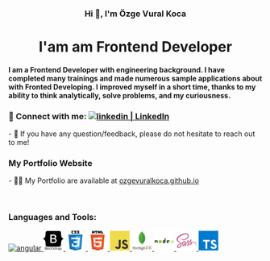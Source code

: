 <h3 align="center">Hi 👋, I'm Özge Vural Koca</h1>
<h1 align="center"> I'am am Frontend Developer</h1>
<h4 align="left">I am a Frontend Developer with engineering background. I have completed many trainings and made numerous sample applications about with Fronted Developing. I improved myself in a short time, thanks to my ability to think analytically, solve problems, and my curiousness.</h4>

<h3 align="left">🤝 Connect with me: <a href="https://www.linkedin.com/in/%C3%B6zge-vural-koca/" target="_blank" rel="noreferrer"> <img alt="linkedin | LinkedIn" width="18px" src="https://raw.githubusercontent.com/peterthehan/peterthehan/master/assets/linkedin.svg" /> </a></h3>
- 💬 If you have any question/feedback, please do not hesitate to reach out to me!
</br>
<h3 align="left">My Portfolio Website</h3>
<p align="left">- 👨‍💻 My Portfolio are available at <a href="https://ozgevuralkoca.github.io" target="_blank" rel="noreferrer">ozgevuralkoca.github.io</a></p>
</br>
<h3 align="left">Languages and Tools:</h3>
<p align="left"> <a href="https://angular.io" target="_blank" rel="noreferrer"> <img src="https://angular.io/assets/images/logos/angular/angular.svg" alt="angular" width="40" height="40"/> </a> <a href="https://getbootstrap.com" target="_blank" rel="noreferrer"> <img src="https://raw.githubusercontent.com/devicons/devicon/master/icons/bootstrap/bootstrap-plain-wordmark.svg" alt="bootstrap" width="40" height="40"/> </a> <a href="https://www.w3schools.com/css/" target="_blank" rel="noreferrer"> <img src="https://raw.githubusercontent.com/devicons/devicon/master/icons/css3/css3-original-wordmark.svg" alt="css3" width="40" height="40"/> </a> <a href="https://www.w3.org/html/" target="_blank" rel="noreferrer"> <img src="https://raw.githubusercontent.com/devicons/devicon/master/icons/html5/html5-original-wordmark.svg" alt="html5" width="40" height="40"/> </a> <a href="https://developer.mozilla.org/en-US/docs/Web/JavaScript" target="_blank" rel="noreferrer"> <img src="https://raw.githubusercontent.com/devicons/devicon/master/icons/javascript/javascript-original.svg" alt="javascript" width="40" height="40"/> </a> <a href="https://www.mongodb.com/" target="_blank" rel="noreferrer"> <img src="https://raw.githubusercontent.com/devicons/devicon/master/icons/mongodb/mongodb-original-wordmark.svg" alt="mongodb" width="40" height="40"/> </a> <a href="https://nodejs.org" target="_blank" rel="noreferrer"> <img src="https://raw.githubusercontent.com/devicons/devicon/master/icons/nodejs/nodejs-original-wordmark.svg" alt="nodejs" width="40" height="40"/> </a> <a href="https://sass-lang.com" target="_blank" rel="noreferrer"> <img src="https://raw.githubusercontent.com/devicons/devicon/master/icons/sass/sass-original.svg" alt="sass" width="40" height="40"/> </a> <a href="https://www.typescriptlang.org/" target="_blank" rel="noreferrer"> <img src="https://raw.githubusercontent.com/devicons/devicon/master/icons/typescript/typescript-original.svg" alt="typescript" width="40" height="40"/> </a> </p>
